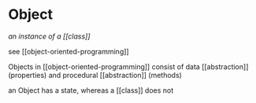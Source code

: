 # Object

_an instance of a [[class]]_

see [[object-oriented-programming]]

Objects in [[object-oriented-programming]] consist of data [[abstraction]] (properties) and procedural [[abstraction]] (methods)

an Object has a state, whereas a [[class]] does not

